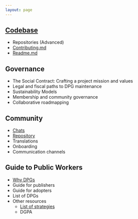```yaml
---
layout: page
---
```


## [Codebase](codebase)
- Repositories (Advanced)
- [Contributing.md](codebase/contributing)
- [Readme.md](codebase/readme)


## Governance
- The Social Contract: Crafting a project mission and values
- Legal and fiscal paths to DPG maintenance
- Sustainability Models
- Membership and community governance
- Collaborative roadmapping

## Community
- [Chats](community/chats)
- [Repository](community/repository)
- Translations
- Onboarding
- Communication channels

## Guide to Public Workers
- [Why DPGs](/why-dpgs/)
- Guide for publishers
- Guide for adopters
- List of DPGs
- Other resources
  - [List of strategies](strategies.html)
  - DGPA